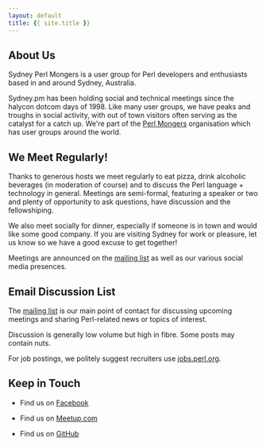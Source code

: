 ```yaml
---
layout: default
title: {{ site.title }}
---
```


About Us
--------

Sydney Perl Mongers is a user group for Perl developers and enthusiasts based in and around Sydney, Australia.

Sydney.pm has been holding social and technical meetings since the halycon dotcom days of 1998.  Like many user groups, we have peaks and troughs in social activity, with out of town visitors often serving as the catalyst for a catch up.  We're part of the <a href="http://www.pm.org/">Perl Mongers</a> organisation which has user groups around the world.

We Meet Regularly!
------------------

Thanks to generous hosts we meet regularly to eat pizza, drink alcoholic beverages (in moderation of course) and to discuss the Perl language + technology in general. Meetings are semi-formal, featuring a speaker or two and plenty of opportunity to ask questions, have discussion and the fellowshiping.

We also meet socially for dinner, especially if someone is in town and would like some good company.  If you are visiting Sydney for work or pleasure, let us know so we have a good excuse to get together!

Meetings are announced on the <a href="http://mail.pm.org/mailman/listinfo/sydney-pm/">mailing list</a> as well as our various social media presences.

Email Discussion List
---------------------

The <a href="http://mail.pm.org/mailman/listinfo/sydney-pm/">mailing list</a> is our main point of contact for discussing upcoming meetings and sharing Perl-related news or topics of interest.

Discussion is generally low volume but high in fibre.  Some posts may contain nuts.

For job postings, we politely suggest recruiters use <a href="http://jobs.perl.org">jobs.perl.org</a>.

Keep in Touch
-------------

 * Find us on [Facebook](http://www.facebook.com/sydneypm)

 * Find us on [Meetup.com](http://www.meetup.com/sydney-perl)

 * Find us on [GitHub](https://github.com/SydneyPM)

